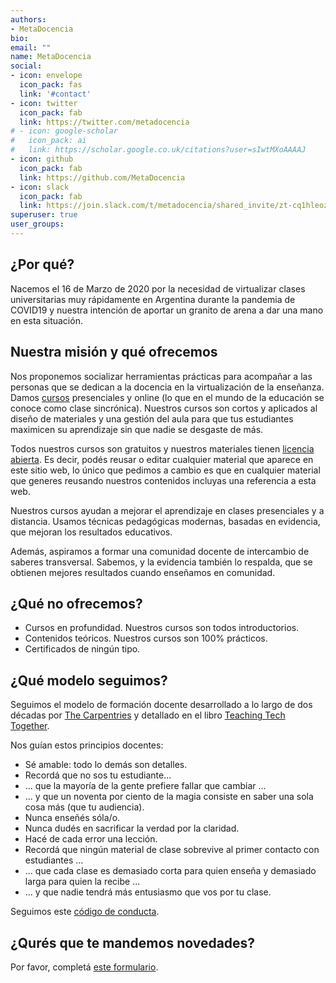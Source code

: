 ```yaml
---
authors:
- MetaDocencia
bio: 
email: ""
name: MetaDocencia
social:
- icon: envelope
  icon_pack: fas
  link: '#contact'
- icon: twitter
  icon_pack: fab
  link: https://twitter.com/metadocencia
# - icon: google-scholar
#   icon_pack: ai
#   link: https://scholar.google.co.uk/citations?user=sIwtMXoAAAAJ
- icon: github
  icon_pack: fab
  link: https://github.com/MetaDocencia
- icon: slack
  icon_pack: fab
  link: https://join.slack.com/t/metadocencia/shared_invite/zt-cq1hleoz-Ij2AgXKJBjg03sRuoxLhjg
superuser: true
user_groups:
---
```


## ¿Por qué?

Nacemos el 16 de Marzo de 2020 por la necesidad de virtualizar clases universitarias muy rápidamente en Argentina durante la pandemia de COVID19 y nuestra intención de aportar un granito de arena a dar una mano en esta situación. 

## Nuestra misión y qué ofrecemos

Nos proponemos socializar herramientas prácticas para acompañar a las personas que se dedican a la docencia en la virtualización de la enseñanza. Damos [cursos](/cursos) presenciales y online (lo que en el mundo de la educación se conoce como clase sincrónica). Nuestros cursos son cortos y aplicados al diseño de materiales y una gestión del aula para que tus estudiantes maximicen su aprendizaje sin que nadie se desgaste de más. 

Todos nuestros cursos son gratuitos y nuestros materiales tienen [licencia abierta](https://creativecommons.org/licenses/by/2.0/deed.es_ES). Es decir, podés reusar o editar cualquier material que aparece en este sitio web, lo único que pedimos a cambio es que en cualquier material que generes reusando nuestros contenidos incluyas una referencia a esta web.

Nuestros cursos ayudan a mejorar el aprendizaje en clases presenciales y a distancia. Usamos técnicas pedagógicas modernas, basadas en evidencia, que mejoran los resultados educativos. 

Además, aspiramos a formar una comunidad docente de intercambio de saberes transversal. Sabemos, y la evidencia también lo respalda, que se obtienen mejores resultados cuando enseñamos en comunidad.

## ¿Qué **no** ofrecemos?

* Cursos en profundidad. Nuestros cursos son todos introductorios.
* Contenidos teóricos. Nuestros cursos son 100% prácticos.
* Certificados de ningún tipo.

## ¿Qué modelo seguimos?

Seguimos el modelo de formación docente desarrollado a lo largo de dos décadas por [The Carpentries](https://carpentries.org) y detallado en el libro [Teaching Tech Together](https://teachingtogether.tech).

Nos guían estos principios docentes:

* Sé amable: todo lo demás son detalles.
* Recordá que no sos tu estudiante...
* ... que la mayoría de la gente prefiere fallar que cambiar ...
* ... y que un noventa por ciento de la magia consiste en saber una sola cosa más (que tu audiencia).
* Nunca enseñés sóla/o.
* Nunca dudés en sacrificar la verdad por la claridad.
* Hacé de cada error una lección.
* Recordá que ningún material de clase sobrevive al primer contacto con estudiantes ...
* ... que cada clase es demasiado corta para quien enseña y demasiado larga para quien la recibe ...
* ... y que nadie tendrá más entusiasmo que vos por tu clase.

Seguimos este [código de conducta](cdc.html).

## ¿Qurés que te mandemos novedades?

Por favor, completá [este formulario](https://forms.gle/wTQCxCoCe6jGTy217).
